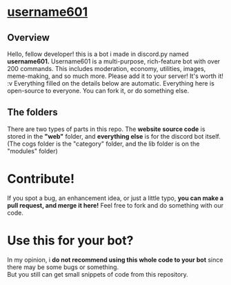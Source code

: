 # [username601](https://bit.ly/username601)

## Overview
Hello, fellow developer! this is a bot i made in discord.py named **username601.** Username601 is a multi-purpose, rich-feature bot with over 200 commands. This includes moderation, economy, utilities, images, meme-making, and so much more. Please add it to your server! It's worth it! :v  Everything filled on the details below are automatic.
Everything here is open-source to everyone. You can fork it, or do something else.

## The folders
There are two types of parts in this repo. The **website source code** is stored in the **"web"** folder, and **everything else** is for the discord bot itself. (The cogs folder is the "category" folder, and the lib folder is on the "modules" folder)

# Contribute!
If you spot a bug, an enhancement idea, or just a little typo, **you can make a pull request, and merge it here!** Feel free to fork and do something with our code.

# Use this for your bot?
In my opinion, i **do not recommend using this whole code to your bot** since there may be some bugs or something.<br>
But you still can get small snippets of code from this repository.